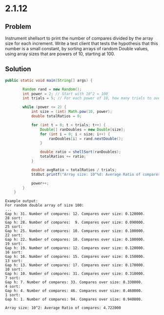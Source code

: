 # 2.1.12

## Problem

Instrument shellsort to print the number of compares divided by the array size for each increment. Write a test client that tests the hypothesis that this number is a small constant, by sorting arrays of random Double values, using array sizes that are powers of 10, starting at 100.

## Solution

```java
public static void main(String[] args) {

        Random rand = new Random();
        int power = 2; // Start with 10^2 = 100
        int trials = 5; // For each power of 10, how many trials to average

        while (power <= 2) {
            int size = (int) Math.pow(10, power);
            double totalRatios = 0;

            for (int t = 0; t < trials; t++) {
                Double[] ranDoubles = new Double[size];
                for (int i = 0; i < size; i++) {
                    ranDoubles[i] = rand.nextDouble();
                }

                double ratio = shellSort(ranDoubles);
                totalRatios += ratio;
            }

            double avgRatio = totalRatios / trials;
            StdOut.printf("Array size: 10^%d: Average Ratio of compares: %f%n", power, avgRatio);

            power++;
        }
    }
```

```
Example output:
For random double array of size 100:
...
Gap h: 31. Number of compares: 12. Compares over size: 0.120000.
28 sort:
Gap h: 28. Number of compares:  9. Compares over size: 0.090000.
25 sort:
Gap h: 25. Number of compares: 10. Compares over size: 0.100000.
22 sort:
Gap h: 22. Number of compares: 10. Compares over size: 0.100000.
19 sort:
Gap h: 19. Number of compares: 12. Compares over size: 0.120000.
16 sort:
Gap h: 16. Number of compares: 15. Compares over size: 0.150000.
13 sort:
Gap h: 13. Number of compares: 17. Compares over size: 0.170000.
10 sort:
Gap h: 10. Number of compares: 31. Compares over size: 0.310000.
7 sort:
Gap h: 7. Number of compares: 33. Compares over size: 0.330000.
4 sort:
Gap h: 4. Number of compares: 46. Compares over size: 0.460000.
1 sort:
Gap h: 1. Number of compares: 94. Compares over size: 0.940000.

Array size: 10^2: Average Ratio of compares: 4.722000
```
